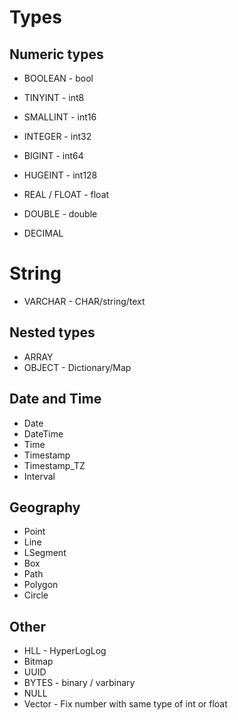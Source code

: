 # Types

## Numeric types

- BOOLEAN - bool
- TINYINT - int8
- SMALLINT - int16
- INTEGER - int32
- BIGINT - int64
- HUGEINT - int128

- REAL / FLOAT - float
- DOUBLE - double

- DECIMAL

# String
- VARCHAR - CHAR/string/text

## Nested types

- ARRAY
- OBJECT - Dictionary/Map

## Date and Time
- Date
- DateTime
- Time
- Timestamp
- Timestamp_TZ
- Interval

## Geography
- Point
- Line
- LSegment
- Box
- Path
- Polygon
- Circle

## Other
- HLL - HyperLogLog
- Bitmap
- UUID
- BYTES - binary / varbinary
- NULL
- Vector - Fix number with same type of int or float